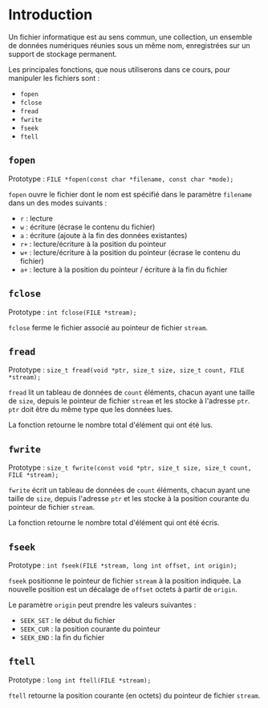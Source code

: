 # Introduction

Un fichier informatique est au sens commun, une collection, un ensemble de données numériques réunies sous un même nom, enregistrées sur un support de stockage permanent.

Les principales fonctions, que nous utiliserons dans ce cours, pour manipuler les fichiers sont : 
- `fopen`
- `fclose`
- `fread`
- `fwrite`
- `fseek`
- `ftell`

## `fopen`
Prototype : `FILE *fopen(const char *filename, const char *mode);`

`fopen` ouvre le fichier dont le nom est spécifié dans le paramètre `filename` dans un des modes suivants :
- `r` : lecture 
- `w` : écriture (écrase le contenu du fichier)
- `a` : écriture (ajoute à la fin des données existantes)
- `r+` : lecture/écriture à la position du pointeur
- `w+` : lecture/écriture à la position du pointeur (écrase le contenu du fichier)
- `a+` : lecture à la position du pointeur / écriture à la fin du fichier

## `fclose`
Prototype : `int fclose(FILE *stream);`

`fclose` ferme le fichier associé au pointeur de fichier `stream`.

## `fread`
Prototype : `size_t fread(void *ptr, size_t size, size_t count, FILE *stream);`

`fread` lit un tableau de données de `count` éléments, chacun ayant une taille de `size`, depuis le pointeur de fichier `stream` et les stocke à l'adresse `ptr`. `ptr` doit être du même type que les données lues.

La fonction retourne le nombre total d'élément qui ont été lus.

## `fwrite`
Prototype : `size_t fwrite(const void *ptr, size_t size, size_t count, FILE *stream);`

`fwrite` écrit un tableau de données de `count` éléments, chacun ayant une taille de `size`, depuis l'adresse `ptr` et les stocke à la position courante du pointeur de fichier `stream`. 

La fonction retourne le nombre total d'élément qui ont été écris.

## `fseek`
Prototype : `int fseek(FILE *stream, long int offset, int origin);`

`fseek` positionne le pointeur de fichier `stream` à la position indiquée. La nouvelle position est un décalage de `offset` octets à partir de `origin`.

Le paramètre `origin` peut prendre les valeurs suivantes :
- `SEEK_SET` : le début du fichier
- `SEEK_CUR` : la position courante du pointeur
- `SEEK_END` : la fin du fichier

## `ftell`
Prototype : `long int ftell(FILE *stream);`

`ftell` retourne la position courante (en octets) du pointeur de fichier `stream`.